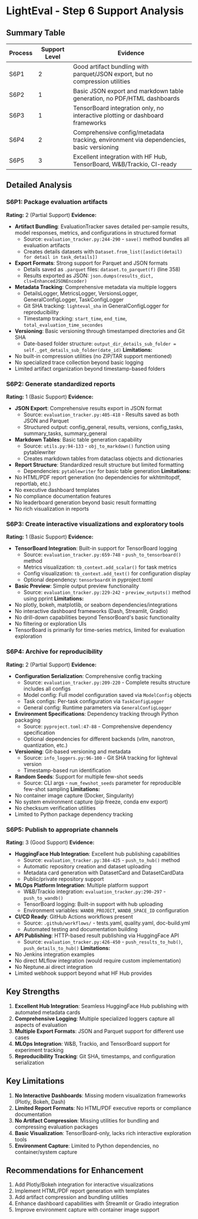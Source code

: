 # LightEval - Step 6 Support Analysis

## Summary Table
| Process | Support Level | Evidence |
|---------|--------------|----------|
| S6P1 | 2 | Good artifact bundling with parquet/JSON export, but no compression utilities |
| S6P2 | 1 | Basic JSON export and markdown table generation, no PDF/HTML dashboards |
| S6P3 | 1 | TensorBoard integration only, no interactive plotting or dashboard frameworks |
| S6P4 | 2 | Comprehensive config/metadata tracking, environment via dependencies, basic versioning |
| S6P5 | 3 | Excellent integration with HF Hub, TensorBoard, W&B/Trackio, CI-ready |

## Detailed Analysis

### S6P1: Package evaluation artifacts
**Rating:** 2 (Partial Support)
**Evidence:**
- **Artifact Bundling**: EvaluationTracker saves detailed per-sample results, model responses, metrics, and configurations in structured format
  - Source: `evaluation_tracker.py:244-290` - `save()` method bundles all evaluation artifacts
  - Creates details datasets with `Dataset.from_list([asdict(detail) for detail in task_details])`
- **Export Formats**: Strong support for Parquet and JSON formats
  - Details saved as `.parquet` files: `dataset.to_parquet(f)` (line 358)
  - Results exported as JSON: `json.dumps(results_dict, cls=EnhancedJSONEncoder)`
- **Metadata Tracking**: Comprehensive metadata via multiple loggers
  - DetailsLogger, MetricsLogger, VersionsLogger, GeneralConfigLogger, TaskConfigLogger
  - Git SHA tracking: `lighteval_sha` in GeneralConfigLogger for reproducibility
  - Timestamp tracking: `start_time`, `end_time`, `total_evaluation_time_secondes`
- **Versioning**: Basic versioning through timestamped directories and Git SHA
  - Date-based folder structure: `output_dir_details_sub_folder = self._get_details_sub_folder(date_id)`
**Limitations:**
- No built-in compression utilities (no ZIP/TAR support mentioned)
- No specialized trace collection beyond basic logging
- Limited artifact organization beyond timestamp-based folders

### S6P2: Generate standardized reports
**Rating:** 1 (Basic Support)
**Evidence:**
- **JSON Export**: Comprehensive results export in JSON format
  - Source: `evaluation_tracker.py:405-418` - Results saved as both JSON and Parquet
  - Structured output: config_general, results, versions, config_tasks, summary_tasks, summary_general
- **Markdown Tables**: Basic table generation capability
  - Source: `utils.py:94-133` - `obj_to_markdown()` function using pytablewriter
  - Creates markdown tables from dataclass objects and dictionaries
- **Report Structure**: Standardized result structure but limited formatting
  - Dependencies: `pytablewriter` for basic table generation
**Limitations:**
- No HTML/PDF report generation (no dependencies for wkhtmltopdf, reportlab, etc.)
- No executive dashboard templates
- No compliance documentation features
- No leaderboard generation beyond basic result formatting
- No rich visualization in reports

### S6P3: Create interactive visualizations and exploratory tools
**Rating:** 1 (Basic Support)
**Evidence:**
- **TensorBoard Integration**: Built-in support for TensorBoard logging
  - Source: `evaluation_tracker.py:659-748` - `push_to_tensorboard()` method
  - Metrics visualization: `tb_context.add_scalar()` for task metrics
  - Config visualization: `tb_context.add_text()` for configuration display
  - Optional dependency: `tensorboardX` in pyproject.toml
- **Basic Preview**: Simple output preview functionality
  - Source: `evaluation_tracker.py:229-242` - `preview_outputs()` method using pprint
**Limitations:**
- No plotly, bokeh, matplotlib, or seaborn dependencies/integrations
- No interactive dashboard frameworks (Dash, Streamlit, Gradio)
- No drill-down capabilities beyond TensorBoard's basic functionality
- No filtering or exploration UIs
- TensorBoard is primarily for time-series metrics, limited for evaluation exploration

### S6P4: Archive for reproducibility
**Rating:** 2 (Partial Support)
**Evidence:**
- **Configuration Serialization**: Comprehensive config tracking
  - Source: `evaluation_tracker.py:209-220` - Complete results structure includes all configs
  - Model config: Full model configuration saved via `ModelConfig` objects
  - Task configs: Per-task configuration via `TaskConfigLogger`
  - General config: Runtime parameters via `GeneralConfigLogger`
- **Environment Specifications**: Dependency tracking through Python packaging
  - Source: `pyproject.toml:47-88` - Comprehensive dependency specification
  - Optional dependencies for different backends (vllm, nanotron, quantization, etc.)
- **Versioning**: Git-based versioning and metadata
  - Source: `info_loggers.py:96-100` - Git SHA tracking for lighteval version
  - Timestamp-based run identification
- **Random Seeds**: Support for multiple few-shot seeds
  - Source: CLI args - `num_fewshot_seeds` parameter for reproducible few-shot sampling
**Limitations:**
- No container image capture (Docker, Singularity)
- No system environment capture (pip freeze, conda env export)
- No checksum verification utilities
- Limited to Python package dependency tracking

### S6P5: Publish to appropriate channels
**Rating:** 3 (Good Support)
**Evidence:**
- **HuggingFace Hub Integration**: Excellent hub publishing capabilities
  - Source: `evaluation_tracker.py:384-425` - `push_to_hub()` method
  - Automatic repository creation and dataset uploading
  - Metadata card generation with DatasetCard and DatasetCardData
  - Public/private repository support
- **MLOps Platform Integration**: Multiple platform support
  - W&B/Trackio integration: `evaluation_tracker.py:290-297` - `push_to_wandb()`
  - TensorBoard logging: Built-in support with hub uploading
  - Environment variables: `WANDB_PROJECT`, `WANDB_SPACE_ID` configuration
- **CI/CD Ready**: GitHub Actions workflows present
  - Source: `.github/workflows/` - tests.yaml, quality.yaml, doc-build.yml
  - Automated testing and documentation building
- **API Publishing**: HTTP-based result publishing via HuggingFace API
  - Source: `evaluation_tracker.py:426-450` - `push_results_to_hub()`, `push_details_to_hub()`
**Limitations:**
- No Jenkins integration examples
- No direct MLflow integration (would require custom implementation)
- No Neptune.ai direct integration
- Limited webhook support beyond what HF Hub provides

## Key Strengths
1. **Excellent Hub Integration**: Seamless HuggingFace Hub publishing with automated metadata cards
2. **Comprehensive Logging**: Multiple specialized loggers capture all aspects of evaluation
3. **Multiple Export Formats**: JSON and Parquet support for different use cases
4. **MLOps Integration**: W&B, Trackio, and TensorBoard support for experiment tracking
5. **Reproducibility Tracking**: Git SHA, timestamps, and configuration serialization

## Key Limitations
1. **No Interactive Dashboards**: Missing modern visualization frameworks (Plotly, Bokeh, Dash)
2. **Limited Report Formats**: No HTML/PDF executive reports or compliance documentation
3. **No Artifact Compression**: Missing utilities for bundling and compressing evaluation packages
4. **Basic Visualization**: TensorBoard-only, lacks rich interactive exploration tools
5. **Environment Capture**: Limited to Python dependencies, no container/system capture

## Recommendations for Enhancement
1. Add Plotly/Bokeh integration for interactive visualizations
2. Implement HTML/PDF report generation with templates
3. Add artifact compression and bundling utilities
4. Enhance dashboard capabilities with Streamlit or Gradio integration
5. Improve environment capture with container image support